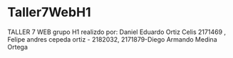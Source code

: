 # Taller7WebH1
TALLER 7 WEB  grupo H1  realizdo por: Daniel Eduardo Ortiz Celis 2171469 , Felipe andres cepeda ortiz - 2182032, 2171879-Diego Armando Medina Ortega
